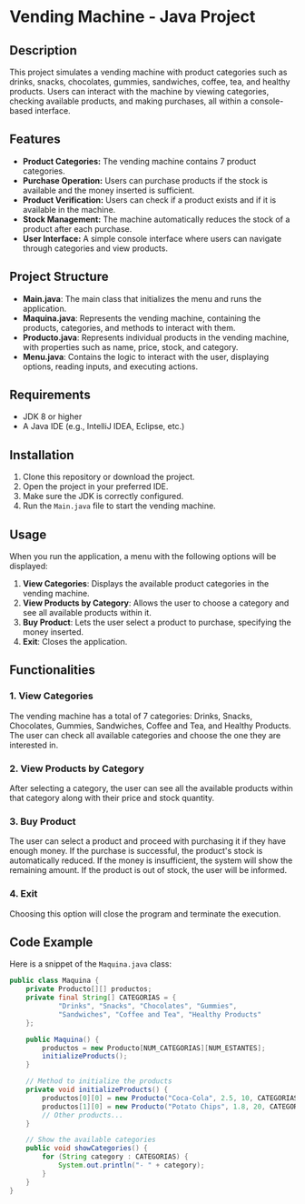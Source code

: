 
# Vending Machine - Java Project

## Description

This project simulates a vending machine with product categories such as drinks, snacks, chocolates, gummies, sandwiches, coffee, tea, and healthy products. Users can interact with the machine by viewing categories, checking available products, and making purchases, all within a console-based interface.

## Features

- **Product Categories:** The vending machine contains 7 product categories.
- **Purchase Operation:** Users can purchase products if the stock is available and the money inserted is sufficient.
- **Product Verification:** Users can check if a product exists and if it is available in the machine.
- **Stock Management:** The machine automatically reduces the stock of a product after each purchase.
- **User Interface:** A simple console interface where users can navigate through categories and view products.

## Project Structure

- **Main.java**: The main class that initializes the menu and runs the application.
- **Maquina.java**: Represents the vending machine, containing the products, categories, and methods to interact with them.
- **Producto.java**: Represents individual products in the vending machine, with properties such as name, price, stock, and category.
- **Menu.java**: Contains the logic to interact with the user, displaying options, reading inputs, and executing actions.

## Requirements

- JDK 8 or higher
- A Java IDE (e.g., IntelliJ IDEA, Eclipse, etc.)

## Installation

1. Clone this repository or download the project.
2. Open the project in your preferred IDE.
3. Make sure the JDK is correctly configured.
4. Run the `Main.java` file to start the vending machine.

## Usage

When you run the application, a menu with the following options will be displayed:

1. **View Categories**: Displays the available product categories in the vending machine.
2. **View Products by Category**: Allows the user to choose a category and see all available products within it.
3. **Buy Product**: Lets the user select a product to purchase, specifying the money inserted.
4. **Exit**: Closes the application.


## Functionalities

### 1. View Categories
The vending machine has a total of 7 categories: Drinks, Snacks, Chocolates, Gummies, Sandwiches, Coffee and Tea, and Healthy Products. The user can check all available categories and choose the one they are interested in.

### 2. View Products by Category
After selecting a category, the user can see all the available products within that category along with their price and stock quantity.

### 3. Buy Product
The user can select a product and proceed with purchasing it if they have enough money. If the purchase is successful, the product's stock is automatically reduced. If the money is insufficient, the system will show the remaining amount. If the product is out of stock, the user will be informed.

### 4. Exit
Choosing this option will close the program and terminate the execution.

## Code Example

Here is a snippet of the `Maquina.java` class:

```java
public class Maquina {
    private Producto[][] productos;
    private final String[] CATEGORIAS = {
            "Drinks", "Snacks", "Chocolates", "Gummies",
            "Sandwiches", "Coffee and Tea", "Healthy Products"
    };

    public Maquina() {
        productos = new Producto[NUM_CATEGORIAS][NUM_ESTANTES];
        initializeProducts();
    }

    // Method to initialize the products
    private void initializeProducts() {
        productos[0][0] = new Producto("Coca-Cola", 2.5, 10, CATEGORIAS[0]);
        productos[1][0] = new Producto("Potato Chips", 1.8, 20, CATEGORIAS[1]);
        // Other products...
    }

    // Show the available categories
    public void showCategories() {
        for (String category : CATEGORIAS) {
            System.out.println("- " + category);
        }
    }
}


